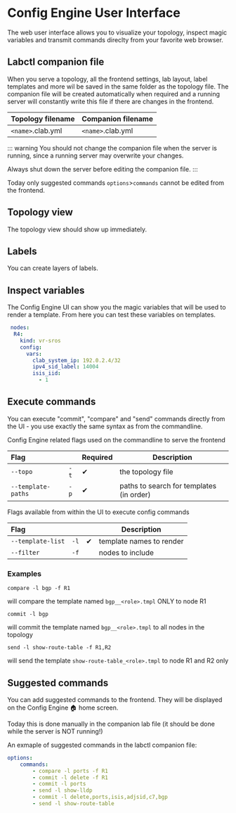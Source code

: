 # Config Engine User Interface

The web user interface allows you to visualize your topology, inspect magic variables and transmit commands direclty from your favorite web browser.

<!--@include:  ../.vitepress/snippet/start-ui.md -->

## Labctl companion file

When you serve a topology, all the frontend settings, lab layout, label templates and more wil be saved in the same folder as the topology file.  The companion file  will be created automatically when required and a running server will constantly write this file if there are changes in the frontend.


| Topology filename | Companion filename |
| ----------------- | ------------------ |
| `<name>`.clab.yml | `<name>`.clab.yml  |


 ::: warning
You should not change the  companion file when the server is running, since a running server may overwrite your changes.

Always shut down the server before editing the companion file.
 :::

Today only suggested commands `options`>`commands` cannot be edited from the frontend.

## Topology view

The topology view should show up immediately.

## Labels

You can create layers of labels.

## Inspect variables

The Config Engine UI can show you the magic variables that will be used to render a template.
From here you can test these variables on templates.

<script setup>
    import MagicVars from '../.vitepress/components/magic_vars_ui.vue';
</script>

<magic-vars>

```yaml
 nodes:
  R4:
    kind: vr-sros
    config:
      vars:
        clab_system_ip: 192.0.2.4/32
        ipv4_sid_label: 14004
        isis_iid:
          - 1
```

</magic-vars>

## Execute commands

You can execute "commit", "compare" and "send" commands directly from the UI - you use exactly the same syntax as from the commandline.

Config Engine related flags used on the commandline to serve the frontend

| Flag               |      | Required | Description                              |
| :----------------- | ---- | -------- | ---------------------------------------- |
| `--topo`           | `-t` | ✔        | the topology file                        |
| `--template-paths` | `-p` | ✔        | paths to search for templates (in order) |

Flags available from within the UI to execute config commands

| Flag              |      |     | Description              |
| :---------------- | ---- | --- | ------------------------ |
| `--template-list` | `-l` | ✔   | template names to render |
| `--filter`        | `-f` |     | nodes to include         |

### Examples

```
compare -l bgp -f R1
```

will compare the template named `bgp__<role>.tmpl` ONLY to node R1


```
commit -l bgp
```

will commit the template named `bgp__<role>.tmpl` to all nodes in the topology


```
send -l show-route-table -f R1,R2
```

will send the template `show-route-table_<role>.tmpl` to node R1 and R2 only

## Suggested commands

You can add suggested commands to the frontend. They will be displayed on the Config Engine :house: home screen.

Today this is done manually in the companion lab file (it should be done while the server is NOT running!)

An exmaple of suggested commands in the labctl companion file:

```yaml
options:
    commands:
        - compare -l ports -f R1
        - commit -l delete -f R1
        - commit -l ports
        - send -l show-lldp
        - commit -l delete,ports,isis,adjsid,c7,bgp
        - send -l show-route-table
```